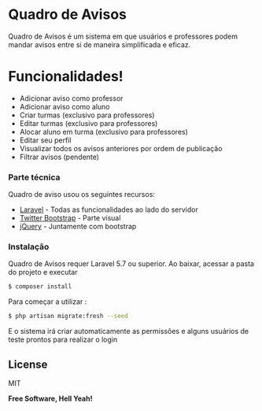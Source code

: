 # Quadro de Avisos

Quadro de Avisos é um sistema em que usuários e professores podem mandar avisos entre si de maneira simplificada e eficaz.


# Funcionalidades!

  - Adicionar aviso como professor
  - Adicionar aviso como aluno
  - Criar turmas (exclusivo para professores)
  - Editar turmas (exclusivo para professores)
  - Alocar aluno em turma (exclusivo para professores)
  - Editar seu perfil
  - Visualizar todos os avisos anteriores por ordem de publicação
  - Filtrar avisos (pendente)

### Parte técnica

Quadro de aviso usou os seguintes recursos:

* [Laravel] - Todas as funcionalidades ao lado do servidor
* [Twitter Bootstrap] - Parte visual
* [jQuery] - Juntamente com bootstrap

### Instalação

Quadro de Avisos requer Laravel 5.7 ou superior.
Ao baixar, acessar a pasta do projeto e executar
```sh
$ composer install
```

Para começar a utilizar :
```sh
$ php artisan migrate:fresh --seed
```
E o sistema irá criar automaticamente as permissões e alguns usuários de teste prontos para realizar o login


License
----

MIT


**Free Software, Hell Yeah!**

[//]: # (These are reference links used in the body of this note and get stripped out when the markdown processor does its job. There is no need to format nicely because it shouldn't be seen. Thanks SO - http://stackoverflow.com/questions/4823468/store-comments-in-markdown-syntax)

   [Laravel]: <https://laravel.com/>
   [dill]: <https://github.com/joemccann/dillinger>
   [git-repo-url]: <https://github.com/joemccann/dillinger.git>
   [john gruber]: <http://daringfireball.net>
   [df1]: <http://daringfireball.net/projects/markdown/>
   [markdown-it]: <https://github.com/markdown-it/markdown-it>
   [Ace Editor]: <http://ace.ajax.org>
   [node.js]: <http://nodejs.org>
   [Twitter Bootstrap]: <http://twitter.github.com/bootstrap/>
   [jQuery]: <http://jquery.com>
   [@tjholowaychuk]: <http://twitter.com/tjholowaychuk>
   [express]: <http://expressjs.com>
   [AngularJS]: <http://angularjs.org>
   [Gulp]: <http://gulpjs.com>

   [PlDb]: <https://github.com/joemccann/dillinger/tree/master/plugins/dropbox/README.md>
   [PlGh]: <https://github.com/joemccann/dillinger/tree/master/plugins/github/README.md>
   [PlGd]: <https://github.com/joemccann/dillinger/tree/master/plugins/googledrive/README.md>
   [PlOd]: <https://github.com/joemccann/dillinger/tree/master/plugins/onedrive/README.md>
   [PlMe]: <https://github.com/joemccann/dillinger/tree/master/plugins/medium/README.md>
   [PlGa]: <https://github.com/RahulHP/dillinger/blob/master/plugins/googleanalytics/README.md>
